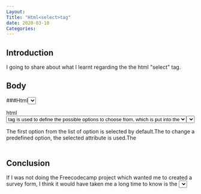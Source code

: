 ```yaml
---
Layout: 
Title: "Html<select>tag"
date: 2020-03-10
Categories:
---
```

## Introduction

I going to share about what I learnt regarding the the html "select" tag.

## Body

###Html<select>tag 

html<select>tag is used to create drop down list of options, which appears when the user clicks on form
element, and it allows to cone of the option.The <option> tag is used to define the possible options to 
choose from, which is put into the <select>tag.

The first option from the list of option is selected by default.The to change a predefined option, the 
selected attribute is used.The <optgroup> tag is used to group several options into one group.The content
of <optgroup> looks like heading in bold.The look of the list depends on the "size" attribute, which defines 
the height of the list. The width of the list depends on the length of the text inside <option>. The width can
also be regulated with CSS styles.

## Conclusion

If I was not doing the Freecodecamp project which wanted me to created a survey form, I think it would have taken me 
a long time to know is the <select>tag. It showed me that I was ignorant of thing ,because I simply rely too much on 
freecodecamp instead of being ahead of freecodecamp and teaching myself more.  



